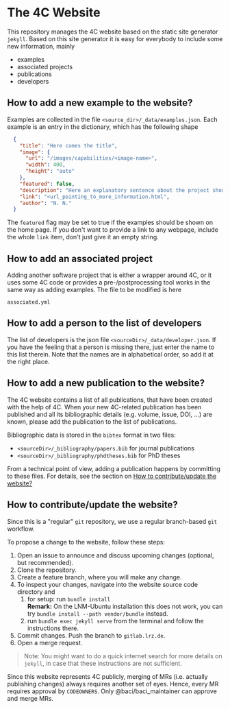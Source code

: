 # The 4C Website

This repository manages the 4C website based on the static site generator `jekyll`.
Based on this site generator it is easy for everybody to include some new information, mainly

- examples
- associated projects
- publications
- developers

## How to add a new example to the website?

Examples are collected in the file `<source_dir>/_data/examples.json`.  Each example is an entry in the dictionary, which has the following shape

```json
  {
    "title": "Here comes the title",
    "image": {
      "url": "/images/capabilities/<image-name>",
      "width": 400,
      "height": "auto"
    },
    "featured": false,
    "description": "Here an explanatory sentence about the project should be given",
    "link": "<url_pointing_to_more_information.html",
    "author": "N. N."
  }
```

The `featured` flag may be set to true if the examples should be shown on the home page.
If you don't want to provide a link to any webpage, include the whole `link` item, don't just give it an empty string.

## How to add an associated project

Adding another software project that is either a wrapper around 4C, or it uses some 4C code or provides a pre-/postprocessing tool 
works in the same way as adding examples. The file to be modified is here

`associated.yml`

## How to add a person to the list of developers

The list of developers is the json file `<sourceDir>/_data/developer.json`. 
If you have the feeling that a person is missing there, just enter the name to this list therein. 
Note that the names are in alphabetical order, so add it at the right place.

## How to add a new publication to the website?

The 4C website contains a list of all publications, that have been created with the help of 4C. 
When your new 4C-related publication has been published and all its bibliographic details (e.g. volume, issue, DOI, ...) are known, 
please add the publication to the list of publications.

Bibliographic data is stored in the `bibtex` format in two files:

- `<sourceDir>/_bibliography/papers.bib` for journal publications
- `<sourceDir>/_bibliography/phdtheses.bib` for PhD theses

From a technical point of view, adding a publication happens by committing to these files. 
For details, see the section on [How to contribute/update the website?](#How-to-contribute-update-the-website)

## How to contribute/update the website?

Since this is a "regular" `git` repository,
we use a regular branch-based `git` workflow.

To propose a change to the website, follow these steps:

1. Open an issue to announce and discuss upcoming changes (optional, but recommended).
1. Clone the repository.
1. Create a feature branch, where you will make any change.
1. To inspect your changes, navigate into the website source code directory and
    1. for setup: run `bundle install`  
    **Remark:** On the LNM-Ubuntu installation this does not work, you can try `bundle install --path vendor/bundle` instead.
    1. run `bundle exec jekyll serve` from the terminal and follow the instructions there.
1. Commit changes. Push the branch to `gitlab.lrz.de`.
1. Open a merge request.

> Note: You might want to do a quick internet search for more details on `jekyll`, in case that these instructions are not sufficient.

Since this website represents 4C publicly,
merging of MRs (i.e. actually publishing changes) always requires another set of eyes. Hence, every MR requires approval by `CODEOWNERS`. Only @baci/baci_maintainer can approve and merge MRs.
